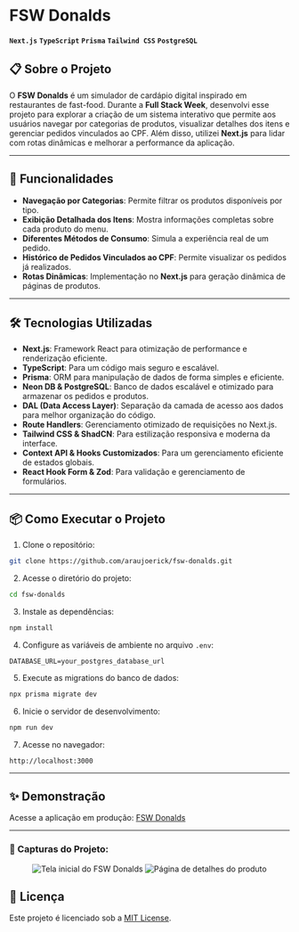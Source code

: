# FSW Donalds
**`Next.js`**
**`TypeScript`**
**`Prisma`**
**`Tailwind CSS`**
**`PostgreSQL`**

## 📋 Sobre o Projeto

O **FSW Donalds** é um simulador de cardápio digital inspirado em restaurantes de fast-food. Durante a **Full Stack Week**, desenvolvi esse projeto para explorar a criação de um sistema interativo que permite aos usuários navegar por categorias de produtos, visualizar detalhes dos itens e gerenciar pedidos vinculados ao CPF. Além disso, utilizei **Next.js** para lidar com rotas dinâmicas e melhorar a performance da aplicação.

---

## 🚀 Funcionalidades

- **Navegação por Categorias**: Permite filtrar os produtos disponíveis por tipo.  
- **Exibição Detalhada dos Itens**: Mostra informações completas sobre cada produto do menu.  
- **Diferentes Métodos de Consumo**: Simula a experiência real de um pedido.  
- **Histórico de Pedidos Vinculados ao CPF**: Permite visualizar os pedidos já realizados.  
- **Rotas Dinâmicas**: Implementação no **Next.js** para geração dinâmica de páginas de produtos.

---

## 🛠️ Tecnologias Utilizadas

- **Next.js**: Framework React para otimização de performance e renderização eficiente.
- **TypeScript**: Para um código mais seguro e escalável.
- **Prisma**: ORM para manipulação de dados de forma simples e eficiente.
- **Neon DB & PostgreSQL**: Banco de dados escalável e otimizado para armazenar os pedidos e produtos.
- **DAL (Data Access Layer)**: Separação da camada de acesso aos dados para melhor organização do código.
- **Route Handlers**: Gerenciamento otimizado de requisições no Next.js.
- **Tailwind CSS & ShadCN**: Para estilização responsiva e moderna da interface.
- **Context API & Hooks Customizados**: Para um gerenciamento eficiente de estados globais.
- **React Hook Form & Zod**: Para validação e gerenciamento de formulários.

---

## 📦 Como Executar o Projeto

1. Clone o repositório:
```bash
git clone https://github.com/araujoerick/fsw-donalds.git
```

2. Acesse o diretório do projeto:
```bash
cd fsw-donalds
```

3. Instale as dependências:
```bash
npm install
```

4. Configure as variáveis de ambiente no arquivo `.env`:
```env
DATABASE_URL=your_postgres_database_url
```

5. Execute as migrations do banco de dados:
```bash
npx prisma migrate dev
```

6. Inicie o servidor de desenvolvimento:
```bash
npm run dev
```

7. Acesse no navegador:
```
http://localhost:3000
```

---

## ✨ Demonstração

Acesse a aplicação em produção: [FSW Donalds](https://araujo-mequi.vercel.app/fsw-donalds)

---
### 📸 Capturas do Projeto:

<div align="center">
  <img src="https://github.com/user-attachments/assets/757aa57f-92fd-4a49-856b-cf377ef4ffe4" alt="Tela inicial do FSW Donalds">
  <img src="https://github.com/user-attachments/assets/bcfffef1-124c-4196-90fc-25886506218f" alt="Página de detalhes do produto">
</div>

## 📄 Licença

Este projeto é licenciado sob a [MIT License](LICENSE).
